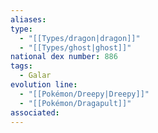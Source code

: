 ```yaml
---
aliases: 
type:
  - "[[Types/dragon|dragon]]"
  - "[[Types/ghost|ghost]]"
national dex number: 886
tags:
  - Galar
evolution line:
  - "[[Pokémon/Dreepy|Dreepy]]"
  - "[[Pokémon/Dragapult]]"
associated: 
---
```

